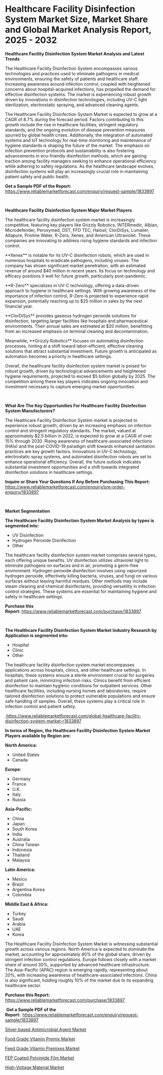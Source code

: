 <p><h1>Healthcare Facility Disinfection System Market Size, Market Share and Global Market Analysis Report, 2025 - 2032</h1></p><p><strong>Healthcare Facility Disinfection System Market Analysis and Latest Trends</strong></p>
<p><p>The Healthcare Facility Disinfection System encompasses various technologies and practices used to eliminate pathogens in medical environments, ensuring the safety of patients and healthcare staff. Increasing awareness around infection control, coupled with heightened concerns about hospital-acquired infections, has propelled the demand for effective disinfection systems. The market is experiencing robust growth driven by innovations in disinfection technologies, including UV-C light sterilization, electrostatic spraying, and advanced cleaning agents.</p><p>The Healthcare Facility Disinfection System Market is expected to grow at a CAGR of 8.7% during the forecast period. Factors contributing to this growth include the rise in healthcare facilities, stringent regulatory standards, and the ongoing evolution of disease prevention measures spurred by global health crises. Additionally, the integration of automated systems and IoT technology for real-time monitoring and maintenance of hygiene standards is shaping the future of the market. The emphasis on infection prevention protocols and sustainability is also fostering advancements in eco-friendly disinfection methods, which are gaining traction among facility managers seeking to enhance operational efficiency while adhering to safety regulations. As the healthcare landscape evolves, disinfection systems will play an increasingly crucial role in maintaining patient safety and public health.</p></p>
<p><strong>Get a Sample PDF of the Report:&nbsp;</strong> <a href="https://www.reliablemarketforecast.com/enquiry/request-sample/1833897?utm_campaign=2015&utm_medium=2&utm_source=Github&utm_content=ia&utm_term=06012025&utm_id=healthcare-facility-disinfection-system">https://www.reliablemarketforecast.com/enquiry/request-sample/1833897</a></p>
<p>&nbsp;</p>
<p><strong>Healthcare Facility Disinfection System Major Market Players</strong></p>
<p><p>The healthcare facility disinfection system market is increasingly competitive, featuring key players like Grizzly Robotics, INTERmedic, Albian, Microdefender, Peroxymed, DST, FFD TEC, Halosil, ClorDiSys, Lumalier, Altapure, Pristine Water, R-Zero, Xenex, and American Ultraviolet. These companies are innovating to address rising hygiene standards and infection control.</p><p>**Xenex** is notable for its UV-C disinfection robots, which are used in numerous hospitals to eradicate pathogens, including viruses. The company has shown significant market penetration, with an estimated revenue of around $40 million in recent years. Its focus on technology and efficacy positions it well for future growth, particularly post-pandemic.</p><p>**R-Zero** specializes in UV-C technology, offering a data-driven approach to hygiene in healthcare settings. With growing awareness of the importance of infection control, R-Zero is projected to experience rapid expansion, potentially reaching up to $25 million in sales by the next financial year.</p><p>**ClorDiSys** provides gaseous hydrogen peroxide solutions for disinfection, targeting larger facilities like hospitals and pharmaceutical environments. Their annual sales are estimated at $20 million, benefitting from an increased emphasis on terminal cleaning and decontamination.</p><p>Meanwhile, **Grizzly Robotics** focuses on automating disinfection processes, hinting at a shift toward labor-efficient, effective cleaning solutions that attract substantial investment. Future growth is anticipated as automation becomes a priority in healthcare settings.</p><p>Overall, the healthcare facility disinfection system market is poised for robust growth, driven by technological advancements and heightened hygiene requirements, projected to exceed $5 billion globally by 2025. The competition among these key players indicates ongoing innovation and investment necessary to capture emerging market opportunities.</p></p>
<p>&nbsp;</p>
<p><strong>What Are The Key Opportunities For Healthcare Facility Disinfection System Manufacturers?</strong></p>
<p><p>The Healthcare Facility Disinfection System market is projected to experience robust growth, driven by an increasing emphasis on infection control and stringent regulatory standards. The market, valued at approximately $2.5 billion in 2022, is expected to grow at a CAGR of over 15% through 2030. Rising awareness of healthcare-associated infections (HAIs) and the post-COVID-19 paradigm shift towards enhanced sanitation practices are key growth factors. Innovations in UV-C technology, electrostatic spray systems, and automated disinfection robots are set to enhance operational efficiency. Overall, the future outlook indicates substantial investment opportunities and a shift towards integrated disinfection solutions in healthcare settings.</p></p>
<p><strong>Inquire or Share Your Questions If Any Before Purchasing This Report:</strong> <a href="https://www.reliablemarketforecast.com/enquiry/pre-order-enquiry/1833897?utm_campaign=2015&utm_medium=2&utm_source=Github&utm_content=ia&utm_term=06012025&utm_id=healthcare-facility-disinfection-system">https://www.reliablemarketforecast.com/enquiry/pre-order-enquiry/1833897</a></p>
<p>&nbsp;</p>
<p><strong>Market Segmentation</strong></p>
<p><strong>The Healthcare Facility Disinfection System Market Analysis by types is segmented into:</strong></p>
<p><ul><li>UV Disinfection</li><li>Hydrogen Peroxide Disinfection</li><li>Other</li></ul></p>
<p><p>The healthcare facility disinfection system market comprises several types, each offering unique benefits. UV disinfection utilizes ultraviolet light to eliminate pathogens on surfaces and in air, promoting a germ-free environment. Hydrogen peroxide disinfection involves using vaporized hydrogen peroxide, effectively killing bacteria, viruses, and fungi on various surfaces without leaving harmful residues. Other methods may include steam cleaning and chemical disinfectants, providing versatility in infection control strategies. These systems are essential for maintaining hygiene and safety in healthcare settings.</p></p>
<p><strong>Purchase this Report:&nbsp;</strong><a href="https://www.reliablemarketforecast.com/purchase/1833897?utm_campaign=2015&utm_medium=2&utm_source=Github&utm_content=ia&utm_term=06012025&utm_id=healthcare-facility-disinfection-system">https://www.reliablemarketforecast.com/purchase/1833897</a></p>
<p>&nbsp;</p>
<p><strong>The Healthcare Facility Disinfection System Market Industry Research by Application is segmented into:</strong></p>
<p><ul><li>Hospital</li><li>Clinic</li><li>Other</li></ul></p>
<p><p>The healthcare facility disinfection system market encompasses applications across hospitals, clinics, and other healthcare settings. In hospitals, these systems ensure a sterile environment crucial for surgeries and patient care, minimizing infection risks. Clinics benefit from efficient disinfection to maintain hygienic conditions for outpatient services. Other healthcare facilities, including nursing homes and laboratories, require tailored disinfection solutions to protect vulnerable populations and ensure safe handling of samples. Overall, these systems play a critical role in infection control and patient safety.</p></p>
<p><a href="https://www.reliablemarketforecast.com/global-healthcare-facility-disinfection-system-market-r1833897?utm_campaign=2015&utm_medium=2&utm_source=Github&utm_content=ia&utm_term=06012025&utm_id=healthcare-facility-disinfection-system">&nbsp;https://www.reliablemarketforecast.com/global-healthcare-facility-disinfection-system-market-r1833897</a></p>
<p><strong>In terms of Region, the Healthcare Facility Disinfection System Market Players available by Region are:</strong></p>
<p>
    <p> <strong> North America: </strong>
        <ul>
            <li>United States</li>
            <li>Canada</li>
        </ul>
        </p> 
    <p> <strong> Europe: </strong>
        <ul>
            <li>Germany</li>
            <li>France</li>
            <li>U.K.</li>
            <li>Italy</li>
            <li>Russia</li>
        </ul>
        </p> 
    <p> <strong> Asia-Pacific: </strong>
        <ul>
            <li>China</li>
            <li>Japan</li>
            <li>South Korea</li>
            <li>India</li>
            <li>Australia</li>
            <li>China Taiwan</li>
            <li>Indonesia</li>
            <li>Thailand</li>
            <li>Malaysia</li>
        </ul>
        </p> 
    <p> <strong> Latin America: </strong>
        <ul>
            <li>Mexico</li>
            <li>Brazil</li>
            <li>Argentina Korea</li>
            <li>Colombia</li>
        </ul>
        </p> 
    <p> <strong> Middle East & Africa: </strong>
        <ul>
            <li>Turkey</li>
            <li>Saudi</li>
            <li>Arabia</li>
            <li>UAE</li>
            <li>Korea</li>
        </ul>
    </p>
    </p>
<p><p>The Healthcare Facility Disinfection System Market is witnessing substantial growth across various regions. North America is expected to dominate the market, accounting for approximately 40% of the global share, driven by stringent infection control regulations. Europe follows closely with a market share of around 30%, supported by advanced healthcare infrastructure. The Asia-Pacific (APAC) region is emerging rapidly, representing about 20%, with increasing awareness of healthcare-associated infections. China is also significant, holding roughly 10% of the market due to its expanding healthcare sector.</p></p>
<p><strong>Purchase this Report: </strong><a href="https://www.reliablemarketforecast.com/purchase/1833897?utm_campaign=2015&utm_medium=2&utm_source=Github&utm_content=ia&utm_term=06012025&utm_id=healthcare-facility-disinfection-system">https://www.reliablemarketforecast.com/purchase/1833897</a></p>
<p>&nbsp;<strong>Get a Sample PDF of the Report:&nbsp;&nbsp;</strong><a href="https://www.reliablemarketforecast.com/enquiry/request-sample/1833897?utm_campaign=2015&utm_medium=2&utm_source=Github&utm_content=ia&utm_term=06012025&utm_id=healthcare-facility-disinfection-system">https://www.reliablemarketforecast.com/enquiry/request-sample/1833897</a></p>
<p><strong></strong></p>
<p><p><a href="https://www.linkedin.com/pulse/growth-insights-silver-based-antimicrobial-agent-market-whats-akjgc?utm_campaign=2015&utm_medium=2&utm_source=Github&utm_content=ia&utm_term=06012025&utm_id=healthcare-facility-disinfection-system">Silver-based Antimicrobial Agent Market</a></p><p><a href="https://www.linkedin.com/pulse/rapid-growth-global-food-grade-vitamin-premix-market-cagr-144-xoplf?utm_campaign=2015&utm_medium=2&utm_source=Github&utm_content=ia&utm_term=06012025&utm_id=healthcare-facility-disinfection-system">Food Grade Vitamin Premix Market</a></p><p><a href="https://www.linkedin.com/pulse/according-latest-trend-analysis-feed-grade-vitamin-premixes-eymcc?utm_campaign=2015&utm_medium=2&utm_source=Github&utm_content=ia&utm_term=06012025&utm_id=healthcare-facility-disinfection-system">Feed Grade Vitamin Premixes Market</a></p><p><a href="https://www.linkedin.com/pulse/comprehensive-overview-fep-coated-polyimide-film-market-size-nxyxc?utm_campaign=2015&utm_medium=2&utm_source=Github&utm_content=ia&utm_term=06012025&utm_id=healthcare-facility-disinfection-system">FEP Coated Polyimide Film Market</a></p><p><a href="https://www.linkedin.com/pulse/examining-high-voltage-material-market-analyzing-competitors-xzcgc?utm_campaign=2015&utm_medium=2&utm_source=Github&utm_content=ia&utm_term=06012025&utm_id=healthcare-facility-disinfection-system">High-Voltage Material Market</a></p></p>